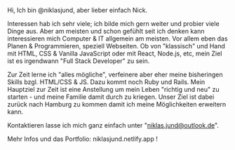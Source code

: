 Hi, Ich bin @niklasjund, aber lieber einfach Nick.

Interessen hab ich sehr viele; ich bilde mich gern weiter und probier viele Dinge aus.
Aber am meisten und schon gefühlt seit ich denken kann interessieren mich Computer & IT allgemein am meisten.
Vor allem eben das Planen & Programmieren, speziell Webseiten. Ob von "klassisch" und Hand mit HTML, CSS & Vanilla JavaScript oder mit React, Node.js, etc, mein Ziel ist es
irgendwann "Full Stack Developer" zu sein.

Zur Zeit lerne ich "alles mögliche", verfeinere aber eher meine bisheringen Skills bzgl. HTML/CSS & JS. Dazu kommt noch Ruby und Rails.
Mein Hauptziel zur Zeit ist eine Anstellung um mein Leben "richtig und neu" zu starten - und meine Familie damit durch zu kriegen. Unser Ziel ist dabei zurück nach Hamburg zu kommen
damit ich meine Möglichkeiten erweitern kann.

Kontaktieren lasse ich mich ganz einfach unter "niklas.jund@outlook.de".

Mehr Infos und das Portfolio: niklasjund.netlify.app !
